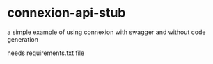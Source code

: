 # connexion-api-stub
a simple example of using connexion with swagger and without code generation

needs requirements.txt file


